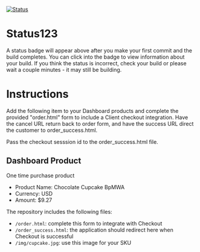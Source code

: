 [![Status](https://img.shields.io/badge/status-BUILDING%20COMMIT:%202b6db23940120bae5bf69b00dd9f4302980a4a8f-yellow.svg)](https://github.com/crowdbotics-challenges/bakery_scaffold_dGgOvK5RQtk4RXDm/commit/2b6db23940120bae5bf69b00dd9f4302980a4a8f)




# Status123

A status badge will appear above after you make your first commit and the build completes. You can click into the badge to view information about your build. If you think the status is incorrect, check your build or please wait a couple minutes - it may still be building.

# Instructions

Add the following item to your Dashboard products and complete the provided "order.html" form to include a Client checkout integration. Have the cancel URL return back to order form, and have the success URL direct the customer to order_success.html.

Pass the checkout sesssion id to the order_success.html file.

## Dashboard Product
One time purchase product
* Product Name: Chocolate Cupcake BpMWA
* Currency: USD
* Amount: $9.27

The repository includes the following files:
* `/order.html`: complete this form to integrate with Checkout
* `/order_success.html`: the application should redirect here when Checkout is successful
* `/img/cupcake.jpg`: use this image for your SKU

